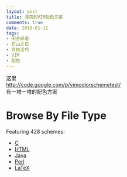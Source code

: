 ```yaml
---
layout: post
title: 漂亮的VIM配色方案
comments: true
date: 2010-01-11
tags:
- 闲言碎语
- 它山之石
- 奇技淫巧
- VIM
- 配色
---
```


<p>这里<br /><a href="http://code.google.com/p/vimcolorschemetest/" target="_blank">http://code.google.com/p/vimcolorschemetest/</a><br />有一堆一堆的配色方案</p>
<h1><a name="Browse_By_File_Type">Browse By File Type</a></h1>
<p><a name="Browse_By_File_Type">Featuring 428 schemes: </a></p>
<ul>
<li><a rel="nofollow" href="http://vimcolorschemetest.googlecode.com/svn/html/index-c.html">C</a></li>
<li><a rel="nofollow" href="http://vimcolorschemetest.googlecode.com/svn/html/index-html.html">HTML</a></li>
<li><a rel="nofollow" href="http://vimcolorschemetest.googlecode.com/svn/html/index-java.html">Java</a></li>
<li><a rel="nofollow" href="http://vimcolorschemetest.googlecode.com/svn/html/index-pl.html">Perl</a></li>
<li><a rel="nofollow" href="http://vimcolorschemetest.googlecode.com/svn/html/index-tex.html">LaTeX</a></li>
</ul>
